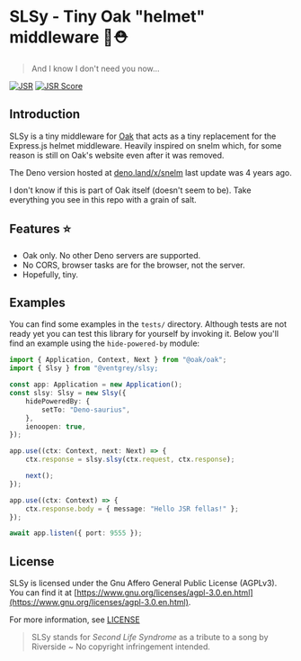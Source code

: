 # SLSy - Tiny Oak "helmet" middleware 🌳⛑️

> And I know I don't need you now...


[![JSR](https://jsr.io/badges/@ventgrey/slsy)](https://jsr.io/badges/@ventgrey/slsy)
[![JSR Score](https://jsr.io/badges/@ventgrey/slsy/score)](https://jsr.io/@ventgrey/slsy)


## Introduction

SLSy is a tiny middleware for [Oak](https://oakserver.github.io/oak/) that acts
as a tiny replacement for the Express.js helmet middleware. Heavily inspired on
snelm which, for some reason is still on Oak's website even after it was
removed.

The Deno version hosted at [deno.land/x/snelm](https://deno.land/x/snelm) last
update was 4 years ago.

I don't know if this is part of Oak itself (doesn't seem to be). Take everything
you see in this repo with a grain of salt.

## Features :star:

- Oak only. No other Deno servers are supported.
- No CORS, browser tasks are for the browser, not the server.
- Hopefully, tiny.

## Examples

You can find some examples in the `tests/` directory. Although tests are not
ready yet you can test this library for yourself by invoking it. Below you'll
find an example using the `hide-powered-by` module:

```typescript
import { Application, Context, Next } from "@oak/oak";
import { Slsy } from "@ventgrey/slsy;

const app: Application = new Application();
const slsy: Slsy = new Slsy({
    hidePoweredBy: {
        setTo: "Deno-saurius",
    },
    ienoopen: true,
});

app.use((ctx: Context, next: Next) => {
    ctx.response = slsy.slsy(ctx.request, ctx.response);

    next();
});

app.use((ctx: Context) => {
    ctx.response.body = { message: "Hello JSR fellas!" };
});

await app.listen({ port: 9555 });
```

## License

SLSy is licensed under the Gnu Affero General Public License (AGPLv3). You can
find it at
[https://www.gnu.org/licenses/agpl-3.0.en.html](https://www.gnu.org/licenses/agpl-3.0.en.html).

For more information, see [LICENSE](LICENSE)

> SLSy stands for _Second Life Syndrome_ as a tribute to a song by Riverside ~
> No copyright infringement intended.
